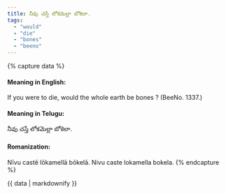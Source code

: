 ```yaml
---
title: నీవు చస్తే లోకమెల్లా బోకెలా.
tags:
  - "would"
  - "die"
  - "bones"
  - "beeno"
---
```


{% capture data %}
#### Meaning in English:
If you were to die, would the whole earth be bones ?
(BeeNo. 1337.)

#### Meaning in Telugu:
నీవు చస్తే లోకమెల్లా బోకెలా.

#### Romanization:
Nīvu castē lōkamellā bōkelā.
Nivu caste lokamella bokela.
{% endcapture %}

{{ data | markdownify }}

